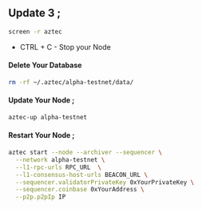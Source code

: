 ## Update 3 ; 

```bash
screen -r aztec
```

- CTRL + C - Stop your Node

#### Delete Your Database 

```bash
rm -rf ~/.aztec/alpha-testnet/data/
```

#### Update Your Node ; 

```bash
aztec-up alpha-testnet
```
#### Restart Your Node ; 

```bash
aztec start --node --archiver --sequencer \
  --network alpha-testnet \
  --l1-rpc-urls RPC_URL  \
  --l1-consensus-host-urls BEACON_URL \
  --sequencer.validatorPrivateKey 0xYourPrivateKey \
  --sequencer.coinbase 0xYourAddress \
  --p2p.p2pIp IP
```

